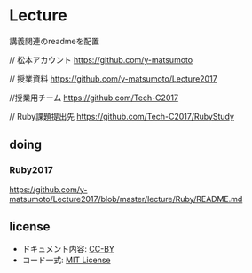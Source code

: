 # Lecture
講義関連のreadmeを配置

// 松本アカウント
https://github.com/y-matsumoto

// 授業資料
https://github.com/y-matsumoto/Lecture2017

//授業用チーム
https://github.com/Tech-C2017

// Ruby課題提出先
https://github.com/Tech-C2017/RubyStudy

## doing

### Ruby2017
https://github.com/y-matsumoto/Lecture2017/blob/master/lecture/Ruby/README.md

## license
- ドキュメント内容: [CC-BY](http://creativecommons.org/licenses/by/4.0/)
- コード一式: [MIT License](http://opensource.org/licenses/mit-license.php)
